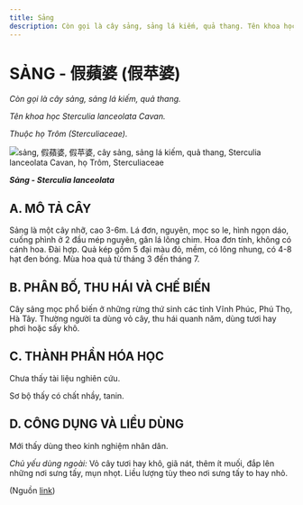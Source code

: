 ```yaml
---
title: Sảng
description: Còn gọi là cây sảng, sảng lá kiếm, quả thang. Tên khoa học Sterculia lanceolata Cavan. Thuộc họ Trôm (Sterculiaceae).
---
```

# SẢNG - 假蘋婆 (假苹婆)

*Còn gọi là cây sảng, sảng lá kiếm, quả thang.*

*Tên khoa học Sterculia lanceolata Cavan.*

*Thuộc họ Trôm (Sterculiaceae).*

![sảng, 假蘋婆, 假苹婆, cây sảng, sảng lá kiếm, quả thang, Sterculia lanceolata Cavan, họ Trôm, Sterculiaceae](/imgs/do-tat-loi/ctvvtvn/sang.jpg)

***Sảng - Sterculia lanceolata***

## A. MÔ TẢ CÂY

Sảng là một cây nhỡ, cao 3-6m. Lá đơn, nguyên, mọc so le, hình ngọn dáo, cuống phình ở 2 đầu mép nguyên, gân lá lông chim. Hoa đơn tính, không có cánh hoa. Đài hợp. Quả kép gồm 5 đại màu đỏ, mềm, có lông nhung, có 4-8 hạt đen bóng. Mùa hoa quả từ tháng 3 đến tháng 7.

## B. PHÂN BỐ, THU HÁI VÀ CHẾ BIẾN

Cây sảng mọc phổ biến ở những rừng thứ sinh các tỉnh Vĩnh Phúc, Phú Thọ, Hà Tây. Thường người ta dùng vỏ cây, thu hái quanh năm, dùng tươi hay phơi hoặc sấy khô.

## C. THÀNH PHẦN HÓA HỌC

Chưa thấy tài liệu nghiên cứu.

Sơ bộ thấy có chất nhầy, tanin.

## D. CÔNG DỤNG VÀ LIỀU DÙNG

Mới thấy dùng theo kinh nghiệm nhân dân.

*Chủ yếu dùng ngoài:* Vỏ cây tươi hay khô, giã nát, thêm ít muối, đắp lên những nơi sưng tấy, mụn nhọt. Liều lượng tùy theo nơi sưng tấy to hay nhỏ.

(Nguồn <a href="http://www.thuocvuonnha.com/nhung-cay-thuoc-va-vi-thuoc-viet-nam/ket-qua-tra-cuu/sang" target="_blank">link</a>)
